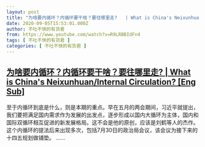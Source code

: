 ```yaml
---
layout: post
title: "为啥要内循环？内循环要干啥？要往哪里走?   | What is China's Neixunhuan/Internal Circulation? [Eng Sub]"
date: 2020-09-05T15:53:01.000Z
author: 不吐不快的有货君
from: https://www.youtube.com/watch?v=R9LRBBIdFn4
tags: [ 不吐不快的有货君 ]
categories: [ 不吐不快的有货君 ]
---
```

<!--1599321181000-->
[为啥要内循环？内循环要干啥？要往哪里走?   | What is China's Neixunhuan/Internal Circulation? [Eng Sub]](https://www.youtube.com/watch?v=R9LRBBIdFn4)
------

<div>
至于内循环到底是什么，则是本期的重点。早在五月的两会期间，习近平就提出，我们要把满足国内需求作为发展的出发点，逐步形成以国内大循环为主体，国内和国际双循环相互促进的新发展格局。这不会是他的原创，应该是刘鹤等人的杰作。这个内循环的提法后来出现多次，包括7月30日的政治局会议，该会议为接下来的十四五规划做铺垫。 ……
</div>
